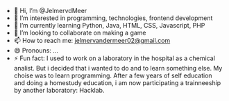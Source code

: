 - 👋 Hi, I’m @JelmervdMeer
- 👀 I’m interested in programming, technologies, frontend development
- 🌱 I’m currently learning Python, Java, HTML, CSS, Javascript, PHP
- 💞️ I’m looking to collaborate on making a game
- 📫 How to reach me: jelmervandermeer02@gmail.com
- 😄 Pronouns: ...
- ⚡ Fun fact: I used to work on a laboratory in the hospital as a chemical analist. But i decided that i wanted to do and to learn something else. My choise was to learn programming. After a few years of self education and doing a homestudy education, i am now participating  a trainneeship by another laboratory: Hacklab.

<!---
JelmervdMeer/JelmervdMeer is a ✨ special ✨ repository because its `README.md` (this file) appears on your GitHub profile.
You can click the Preview link to take a look at your changes.
--->
